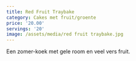```yaml
---
title: Red Fruit Traybake
category: Cakes met fruit/groente
price: '20.00'
servings: '20'
image: /assets/media/red fruit traybake.jpg
---
```

Een zomer-koek met gele room en veel vers fruit.
